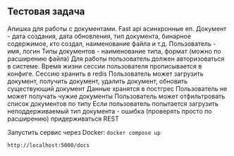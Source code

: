 ## Тестовая задача 

Апишка для работы с документами. Fast api асинхронные еп. 
Документ - дата создания, дата обновления, тип документа, бинарное содержимое, кто создал, наименование файла и т.д.
Пользователь - имя, логин
Типы документов - наименование типа, формат (можно по расширению файла)
Для работы пользователь должен авторизоваться в системе. Время жизни сессии пользователя прописывается в конфиге.
Сессию хранить в redis
Пользователь может загрузить документ, получить документ, удалить документ, обновить существующий документ
Данные хранятся в постгрес
Пользователь не может получать чужие документы
Пользователь может отфильтровать список документов по типу
Если пользователь попытается загрузить неподдерживаемый тип документа - ошибка (проверять просто по расширению)
придерживаться REST

Запустить сервис через Docker: `docker compose up`

`http://localhost:5000/docs`

